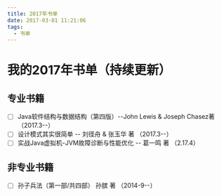```yaml
---
title: 2017年书单
date: 2017-03-01 11:21:06
tags:
  - 书单
---
```

# 我的2017年书单（持续更新）
## 专业书籍
- [ ] Java软件结构与数据结构（第四版）--John Lewis & Joseph Chasez著           （2017.3--）
- [ ] 设计模式其实很简单     -- 刘径舟 & 张玉华 著   （2017.3--）
- [ ] 实战Java虚拟机-JVM故障诊断与性能优化   -- 葛一鸣   著 （2.17.4）
## 非专业书籍
- [ ] 孙子兵法（第一部/共四部） 孙膑 著     （2014-9--）